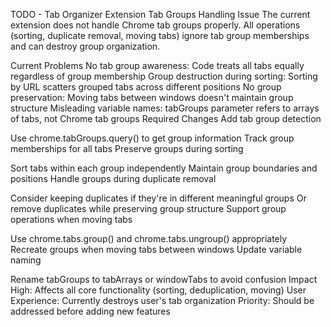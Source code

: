 TODO - Tab Organizer Extension
Tab Groups Handling
Issue
The current extension does not handle Chrome tab groups properly. All operations (sorting, duplicate removal, moving tabs) ignore tab group memberships and can destroy group organization.

Current Problems
No tab group awareness: Code treats all tabs equally regardless of group membership
Group destruction during sorting: Sorting by URL scatters grouped tabs across different positions
No group preservation: Moving tabs between windows doesn't maintain group structure
Misleading variable names: tabGroups parameter refers to arrays of tabs, not Chrome tab groups
Required Changes
Add tab group detection

Use chrome.tabGroups.query() to get group information
Track group memberships for all tabs
Preserve groups during sorting

Sort tabs within each group independently
Maintain group boundaries and positions
Handle groups during duplicate removal

Consider keeping duplicates if they're in different meaningful groups
Or remove duplicates while preserving group structure
Support group operations when moving tabs

Use chrome.tabs.group() and chrome.tabs.ungroup() appropriately
Recreate groups when moving tabs between windows
Update variable naming

Rename tabGroups to tabArrays or windowTabs to avoid confusion
Impact
High: Affects all core functionality (sorting, deduplication, moving)
User Experience: Currently destroys user's tab organization
Priority: Should be addressed before adding new features
